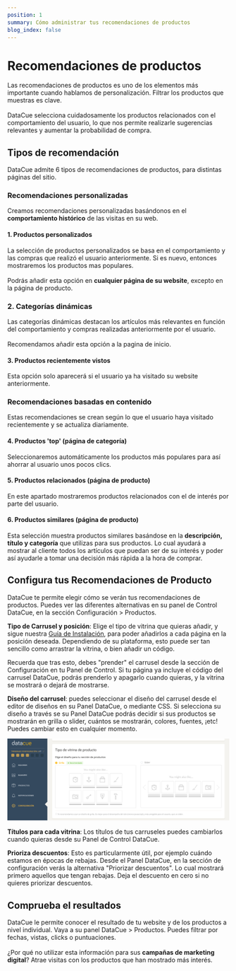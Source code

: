 ```yaml
---
position: 1
summary: Cómo administrar tus recomendaciones de productos
blog_index: false
---
```

# Recomendaciones de productos

Las recomendaciones de productos es uno de los elementos más importante cuando hablamos de personalización. Filtrar los productos que muestras es clave.\
\
DataCue selecciona cuidadosamente los productos relacionados con el comportamiento del usuario, lo que nos permite realizarle sugerencias relevantes y aumentar la probabilidad de compra.  

## Tipos de recomendación

DataCue admite 6 tipos de recomendaciones de productos, para distintas páginas del sitio.

### Recomendaciones personalizadas

Creamos recomendaciones personalizadas basándonos en el **comportamiento histórico** de las visitas en su web. 

#### 1. Productos personalizados

La selección de productos personalizados se basa en el comportamiento y las compras que realizó el usuario anteriormente. Si es nuevo, entonces mostraremos los productos mas populares.\
\
Podrás añadir esta opción en **cualquier página de su website**, excepto en la página de producto.

### 2. Categorías dinámicas

Las categorías dinámicas destacan los artículos más relevantes en función del comportamiento y compras realizadas anteriormente por el usuario. \
\
Recomendamos añadir esta opción a la pagina de inicio.

#### 3. Productos recientemente vistos

Esta opción solo aparecerá si el usuario ya ha visitado su website anteriormente.  

### Recomendaciones basadas en contenido

Estas recomendaciones se crean según lo que el usuario haya visitado recientemente y se actualiza diariamente. 

#### 4. Productos 'top' (página de categoría)

Seleccionaremos automáticamente los productos más populares para así ahorrar al usuario unos pocos clics.

#### 5. Productos relacionados (página de producto)

En este apartado mostraremos productos relacionados con el de interés por parte del usuario. 

#### 6. Productos similares (página de producto)

Esta selección muestra productos similares basándose en la **descripción, título y categoría** que utilizas para sus productos. Lo cual ayudará a mostrar al cliente todos los artículos que puedan ser de su interés y poder así ayudarle a tomar una decisión más rápida a la hora de comprar. 

## Configura tus Recomendaciones de Producto

DataCue te permite elegir cómo se verán tus recomendaciones de productos. Puedes ver las diferentes alternativas en su panel de Control DataCue, en la sección Configuración > Productos.

**Tipo de Carrusel y posición**: Elige el tipo de vitrina que quieras añadir, y sigue nuestra [Guía de Instalación](https://help.datacue.co/es/install/), para poder añadirlos a cada página en la posición deseada. Dependiendo de su plataforma, esto puede ser tan sencillo como arrastrar la vitrina, o bien añadir un código.

Recuerda que tras esto, debes "prender" el carrusel desde la sección de Configuración en tu Panel de Control. Si tu página ya incluye el código del carrusel DataCue, podrás prenderlo y apagarlo cuando quieras, y la vitrina se mostrará o dejará de mostrarse.

**Diseño del carrusel**: puedes seleccionar el diseño del carrusel desde el editor de diseños en su Panel DataCue, o mediante CSS. Si selecciona su diseño a través se su Panel DataCue podrás decidir si sus productos se mostrarán en grilla o slider, cuántos se mostrarán, colores, fuentes, ¡etc! Puedes cambiar esto en cualquier momento.

![](/media/screenshot-2021-01-19-at-18.04.59.png "**Diseño del carrusel**")

**Títulos para cada vitrina**: Los títulos de tus carruseles puedes cambiarlos cuando quieras desde su Panel de Control DataCue. 

**Prioriza descuentos**: Esto es particularmente útil, por ejemplo cuándo estamos en épocas de rebajas. Desde el Panel DataCue, en la sección de configuración verás la alternativa "Priorizar descuentos". Lo cual  mostrará primero aquellos que tengan rebajas. Deja el descuento en cero si no quieres priorizar descuentos.

## Comprueba el resultados 

DataCue le permite conocer el resultado de tu website y de los productos a nivel individual. Vaya a su panel DataCue > Productos. Puedes filtrar por fechas, vistas, clicks o puntuaciones. \
\
¿Por qué no utilizar esta información para sus **campañas de marketing digital**? Atrae visitas con los productos que han mostrado más interés.